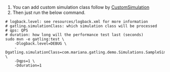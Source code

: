 1. You can add custom simulation class follow by [CustomSimulation](src/test/java/com/mariana/gatling/demo/Simulations/CustomSimulation.java)
2. Then just run the below command.
```shell
# logback.level: see resources/logback.xml for more information
# gatling.simulationClass: which simulation class will be processed
# qps: QPS
# duration: how long will the performance test last (seconds)
sudo mvn -e gatling:test \
    -Dlogback.level=DEBUG \
    -Dgatling.simulationClass=com.mariana.gatling.demo.Simulations.SampleSimulation \
    -Dqps=1 \
    -Dduration=1
```